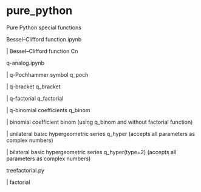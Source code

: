 # pure_python
<p>Pure Python special functions</p>
<p>Bessel–Clifford function.ipynb</p>
<p>| Bessel–Clifford function Cn</p>
<p>q-analog.ipynb</p>
<p>|  q-Pochhammer symbol q_poch</p>
<p>|  q-bracket q_bracket</p>
<p>|  q-factorial q_factorial</p>
<p>|  q-binomial coefficients q_binom</p>
<p>|  binomial coefficient binom (using q_binom and without factorial function)</p>
<p>|  unilateral basic hypergeometric series q_hyper (accepts all parameters as complex numbers)</p>
<p>|  bilateral basic hypergeometric series q_hyper(type=2) (accepts all parameters as complex numbers)</p>
<p>treefactorial.py</p>
<p>|  factorial</p>
